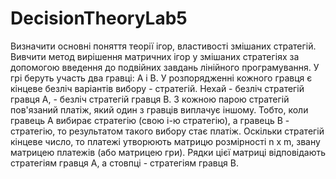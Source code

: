 # DecisionTheoryLab5
Визначити основні поняття теорії ігор, властивості змішаних стратегій. Вивчити метод вирішення матричних ігор у змішаних стратегіях за допомогою введення до подвійних завдань лінійного програмування.
У грі беруть участь два гравці: A і B. У розпорядженні кожного гравця є кінцеве безліч
варіантів вибору - стратегій. Нехай - безліч стратегій гравця A, - безліч стратегій гравця
B. З кожною парою стратегій пов'язаний платіж, який один з гравців виплачує іншому.
Тобто, коли гравець А вибирає стратегію (свою i-ю стратегію), а гравець В - стратегію,
то результатом такого вибору стає платіж. Оскільки стратегій кінцеве число, то платежі
утворюють матрицю розмірності n x m, звану матрицею платежів (або матрицею гри).
Рядки цієї матриці відповідають стратегіям гравця А, а стовпці - стратегіям гравця В.
